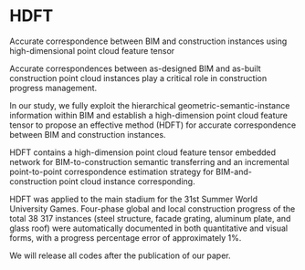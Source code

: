 # HDFT
Accurate correspondence between BIM and construction instances using high-dimensional point cloud feature tensor

  Accurate correspondences between as-designed BIM and as-built construction point cloud instances play a critical role in construction progress management.

  In our study, we fully exploit the hierarchical geometric-semantic-instance information within BIM and establish a high-dimension point cloud feature tensor to propose an effective method (HDFT) for accurate correspondence between BIM and construction instances. 

  HDFT contains a high-dimension point cloud feature tensor embedded network for BIM-to-construction semantic transferring and an incremental point-to-point correspondence estimation strategy for BIM-and-construction point cloud instance corresponding.

  HDFT was applied to the main stadium for the 31st Summer World University Games. Four-phase global and local construction progress of the total 38 317 instances (steel structure, facade grating, aluminum plate, and glass roof) were automatically documented in both quantitative and visual forms, with a progress percentage error of approximately 1%. 

  
  We will release all codes after the publication of our paper.
